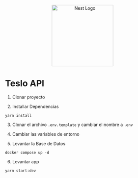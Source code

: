 <p align="center">
  <a href="http://nestjs.com/" target="blank"><img src="https://nestjs.com/img/logo-small.svg" width="200" alt="Nest Logo" /></a>
</p>

# Teslo API

1. Clonar proyecto

2. Installar Dependencias

```
yarn install
```

3. Clonar el archivo `.env.template` y cambiar el nombre a `.env`

4. Cambiar las variables de entorno

5. Levantar la Base de Datos

```
docker compose up -d
```

6. Levantar app

```
yarn start:dev
```
